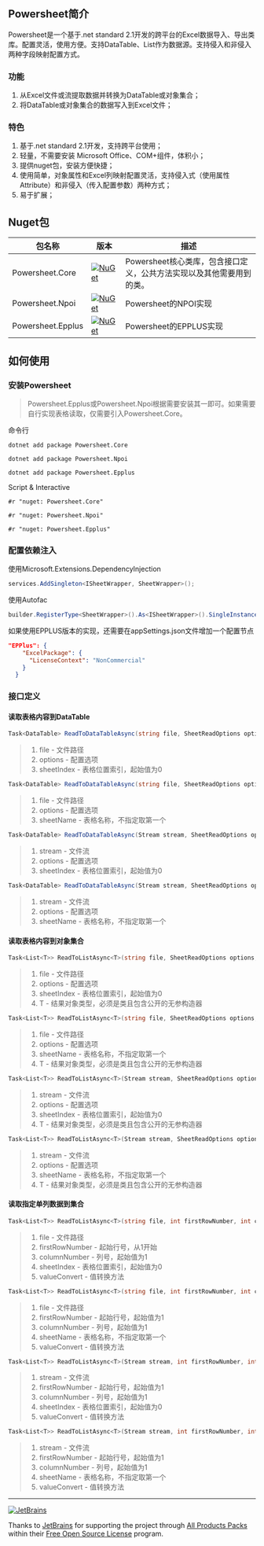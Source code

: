 ## Powersheet简介
Powersheet是一个基于.net standard 2.1开发的跨平台的Excel数据导入、导出类库。配置灵活，使用方便。支持DataTable、List<T>作为数据源。支持侵入和非侵入两种字段映射配置方式。

### 功能
1. 从Excel文件或流提取数据并转换为DataTable或对象集合；
2. 将DataTable或对象集合的数据写入到Excel文件；

### 特色
1. 基于.net standard 2.1开发，支持跨平台使用；
2. 轻量，不需要安装 Microsoft Office、COM+组件，体积小；
3. 提供nuget包，安装方便快捷；
4. 使用简单，对象属性和Excel列映射配置灵活，支持侵入式（使用属性Attribute）和非侵入（传入配置参数）两种方式；
5. 易于扩展；

## Nuget包
|包名称|版本|描述|
|--|--|--|
|Powersheet.Core|[![NuGet](https://img.shields.io/nuget/v/Powersheet.Core.svg?label=nuget)](https://www.nuget.org/packages/Powersheet.Core/)|Powersheet核心类库，包含接口定义，公共方法实现以及其他需要用到的类。|
|Powersheet.Npoi|[![NuGet](https://img.shields.io/nuget/v/Powersheet.Npoi.svg?label=nuget)](https://www.nuget.org/packages/Powersheet.Npoi/)|Powersheet的NPOI实现|
|Powersheet.Epplus|[![NuGet](https://img.shields.io/nuget/v/Powersheet.Epplus.svg?label=nuget)](https://www.nuget.org/packages/Powersheet.Epplus/)|Powersheet的EPPLUS实现|

## 如何使用

### 安装Powersheet

> Powersheet.Epplus或Powersheet.Npoi根据需要安装其一即可。如果需要自行实现表格读取，仅需要引入Powersheet.Core。

命令行
```shell
dotnet add package Powersheet.Core 

dotnet add package Powersheet.Npoi 

dotnet add package Powersheet.Epplus 
```

Script & Interactive
```shell
#r "nuget: Powersheet.Core"

#r "nuget: Powersheet.Npoi"

#r "nuget: Powersheet.Epplus"
```

### 配置依赖注入

使用Microsoft.Extensions.DependencyInjection
```csharp
services.AddSingleton<ISheetWrapper, SheetWrapper>();
```

使用Autofac
```csharp
builder.RegisterType<SheetWrapper>().As<ISheetWrapper>().SingleInstance();
```

如果使用EPPLUS版本的实现，还需要在appSettings.json文件增加一个配置节点
```json
"EPPlus": {
    "ExcelPackage": {
      "LicenseContext": "NonCommercial"
    }
  }
```
### 接口定义

#### 读取表格内容到DataTable

```csharp
Task<DataTable> ReadToDataTableAsync(string file, SheetReadOptions options, int sheetIndex, CancellationToken cancellationToken);
```
> 1. file - 文件路径
> 2. options - 配置选项
> 3. sheetIndex - 表格位置索引，起始值为0

```csharp
Task<DataTable> ReadToDataTableAsync(string file, SheetReadOptions options, string sheetName, CancellationToken cancellationToken);
```
> 1. file - 文件路径
> 2. options - 配置选项
> 3. sheetName - 表格名称，不指定取第一个
```csharp
Task<DataTable> ReadToDataTableAsync(Stream stream, SheetReadOptions options, int sheetIndex, CancellationToken cancellationToken);
```
> 1. stream - 文件流
> 2. options - 配置选项
> 3. sheetIndex - 表格位置索引，起始值为0
```csharp
Task<DataTable> ReadToDataTableAsync(Stream stream, SheetReadOptions options, string sheetName, CancellationToken cancellationToken);
```
> 1. stream - 文件流
> 2. options - 配置选项
> 3. sheetName - 表格名称，不指定取第一个

#### 读取表格内容到对象集合
```csharp
Task<List<T>> ReadToListAsync<T>(string file, SheetReadOptions options, int sheetIndex, CancellationToken cancellationToken);
```
> 1. file - 文件路径
> 2. options - 配置选项
> 3. sheetIndex - 表格位置索引，起始值为0
> 4. T - 结果对象类型，必须是类且包含公开的无参构造器

```csharp
Task<List<T>> ReadToListAsync<T>(string file, SheetReadOptions options, string sheetName, CancellationToken cancellationToken);
```
> 1. file - 文件路径
> 2. options - 配置选项
> 3. sheetName - 表格名称，不指定取第一个
> 4. T - 结果对象类型，必须是类且包含公开的无参构造器

```csharp
Task<List<T>> ReadToListAsync<T>(Stream stream, SheetReadOptions options, int sheetIndex, CancellationToken cancellationToken);
```
> 1. stream - 文件流
> 2. options - 配置选项
> 3. sheetIndex - 表格位置索引，起始值为0
> 4. T - 结果对象类型，必须是类且包含公开的无参构造器

```csharp
Task<List<T>> ReadToListAsync<T>(Stream stream, SheetReadOptions options, string sheetName, CancellationToken cancellationToken);
```
> 1. stream - 文件流
> 2. options - 配置选项
> 3. sheetName - 表格名称，不指定取第一个
> 4. T - 结果对象类型，必须是类且包含公开的无参构造器

#### 读取指定单列数据到集合
```csharp
Task<List<T>> ReadToListAsync<T>(string file, int firstRowNumber, int columnNumber, int sheetIndex, Func<object, CultureInfo, T> valueConvert, CancellationToken cancellationToken);
```
> 1. file - 文件路径
> 2. firstRowNumber - 起始行号，从1开始
> 3. columnNumber - 列号，起始值为1
> 4. sheetIndex - 表格位置索引，起始值为0
> 5. valueConvert - 值转换方法

```csharp
Task<List<T>> ReadToListAsync<T>(string file, int firstRowNumber, int columnNumber, string sheetName, Func<object, CultureInfo, T> valueConvert, CancellationToken cancellationToken);
```
> 1. file - 文件路径
> 2. firstRowNumber - 起始行号，起始值为1
> 3. columnNumber - 列号，起始值为1
> 4. sheetName - 表格名称，不指定取第一个
> 5. valueConvert - 值转换方法

```csharp
Task<List<T>> ReadToListAsync<T>(Stream stream, int firstRowNumber, int columnNumber, int sheetIndex, Func<object,  CultureInfo, T> valueConvert, CancellationToken cancellationToken);
```
> 1. stream - 文件流
> 2. firstRowNumber - 起始行号，起始值为1
> 3. columnNumber - 列号，起始值为1
> 4. sheetIndex - 表格位置索引，起始值为0
> 5. valueConvert - 值转换方法

```csharp
Task<List<T>> ReadToListAsync<T>(Stream stream, int firstRowNumber, int columnNumber, string sheetName, Func<object, CultureInfo, T> valueConvert, CancellationToken cancellationToken);
```
> 1. stream - 文件流
> 2. firstRowNumber - 起始行号，起始值为1
> 3. columnNumber - 列号，起始值为1
> 4. sheetName - 表格名称，不指定取第一个
> 5. valueConvert - 值转换方法

---

[![JetBrains](https://resources.jetbrains.com/storage/products/company/brand/logos/jb_beam.svg)](https://www.jetbrains.com/)

Thanks to [JetBrains](https://www.jetbrains.com/) for supporting the project through [All Products Packs](https://www.jetbrains.com/products.html) within their [Free Open Source License](https://www.jetbrains.com/community/opensource) program.